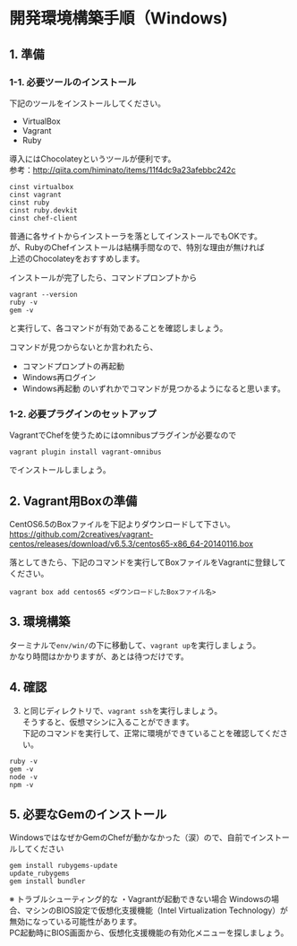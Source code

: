 # 開発環境構築手順（Windows)

## 1. 準備
### 1-1. 必要ツールのインストール
下記のツールをインストールしてください。  
- VirtualBox
- Vagrant
- Ruby

導入にはChocolateyというツールが便利です。  
参考：http://qiita.com/himinato/items/11f4dc9a23afebbc242c

```
cinst virtualbox
cinst vagrant
cinst ruby
cinst ruby.devkit
cinst chef-client
```

普通に各サイトからインストーラを落としてインストールでもOKです。  
が、RubyのChefインストールは結構手間なので、特別な理由が無ければ  
上述のChocolateyをおすすめします。

インストールが完了したら、コマンドプロンプトから  
```
vagrant --version
ruby -v
gem -v
```
と実行して、各コマンドが有効であることを確認しましょう。  

コマンドが見つからないとか言われたら、  
- コマンドプロンプトの再起動
- Windows再ログイン
- Windows再起動
のいずれかでコマンドが見つかるようになると思います。  

### 1-2. 必要プラグインのセットアップ
VagrantでChefを使うためにはomnibusプラグインが必要なので  

`vagrant plugin install vagrant-omnibus`

でインストールしましょう。

## 2. Vagrant用Boxの準備
CentOS6.5のBoxファイルを下記よりダウンロードして下さい。  
https://github.com/2creatives/vagrant-centos/releases/download/v6.5.3/centos65-x86_64-20140116.box

落としてきたら、下記のコマンドを実行してBoxファイルをVagrantに登録してください。  

```
vagrant box add centos65 <ダウンロードしたBoxファイル名>
```

## 3. 環境構築
ターミナルで`env/win/`の下に移動して、`vagrant up`を実行しましょう。  
かなり時間はかかりますが、あとは待つだけです。  

## 4. 確認
3. と同じディレクトリで、`vagrant ssh`を実行しましょう。  
そうすると、仮想マシンに入ることができます。  
下記のコマンドを実行して、正常に環境ができていることを確認してください。  

```
ruby -v
gem -v
node -v
npm -v
```

## 5. 必要なGemのインストール
WindowsではなぜかGemのChefが動かなかった（涙）ので、自前でインストールしてください  
```
gem install rubygems-update
update_rubygems
gem install bundler
```


※ トラブルシューティング的な
・Vagrantが起動できない場合
Windowsの場合、マシンのBIOS設定で仮想化支援機能（Intel Virtualization Technology）が無効になっている可能性があります。  
PC起動時にBIOS画面から、仮想化支援機能の有効化メニューを探しましょう。  



